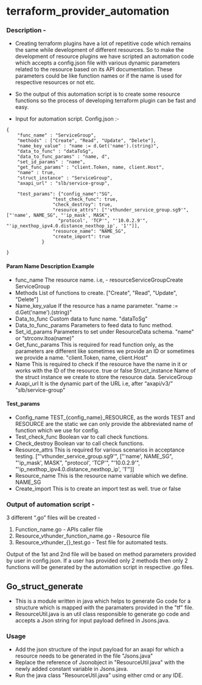 # terraform_provider_automation

### Description - 
- Creating terraform plugins have a lot of repetitive code which remains the same while development of different resources. So to make the development of resource plugins we have scripted an automation code which accepts a config.json file with various dynamic parameters related to the resource based on its API documentation. These parameters could be like function names or if the name is used for respective resources or not etc.

- So the output of this automation script is to create some resource functions so the process of developing terraform plugin can be fast and easy.

- Input for automation script.
Config.json :-

``` 
{
    "func_name" : "ServiceGroup",
    "methods" : ["Create", "Read", "Update", "Delete"],
    "name_key_value" : "name := d.Get('name').(string)",
    "data_to_func" : "dataToSg",
    "data_to_func_params" : "name, d",
    "set_id_params" : "name",
    "get_func_params" : "client.Token, name, client.Host",
    "name" : true,
    "struct_instance" : "ServiceGroup",
    "axapi_url" : "slb/service-group",

    "test_params": {"config_name":"SG",
   				 "test_check_func": true,
   				 "check_destroy": true,
   				 "resource_attrs": ["'vthunder_service_group.sg9'", ["'name', NAME_SG", "'ip_mask', MASK",
   				   "protocol', 'TCP'", "'10.0.2.9'", "'ip_nexthop_ipv4.0.distance_nexthop_ip', '1'"]],
   				 "resource_name": "NAME_SG",
   				 "create_import": true
   			 }

}
```

#### Param Name	Description	Example
- func_name	The resource name. i.e, - resourceServiceGroupCreate	ServiceGroup
- Methods	List of functions to create.	["Create", "Read", "Update", "Delete"]
- Name_key_value	If the resource has a name parameter.	"name := d.Get('name').(string)"
- Data_to_func	Custom data to func name.	"dataToSg"
- Data_to_func_params	Parameters to feed data to func method.	
- Set_id_params	Parameters to set under ResourceData schema.	"name" or “strconv.Itoa(name)”
- Get_func_params	This is required for read function only, as the parameters are different like sometimes we provide an ID or sometimes we provide a name.	"client.Token, name, client.Host”
- Name	This is required to check if the resource have the name in it or works with the ID of the resource.	true or false
Struct_instance	Name of the struct instance we create to store the resource data.	ServiceGroup
- Axapi_url	It is the dynamic part of the URL i.e, after “axapi/v3/”	"slb/service-group"
#### Test_params		
- Config_name	TEST_{config_name}_RESOURCE, as the words TEST and RESOURCE are the static we can only provide the abbreviated name of function which we use for config.	
- Test_check_func	Boolean var to call check functions.	
- Check_destroy	Boolean var to call check functions.	
- Resource_attrs	This is required for various scenarios in acceptance testing.	["'vthunder_service_group.sg9'", ["'name', NAME_SG", "'ip_mask', MASK", "protocol', 'TCP'", "'10.0.2.9'", "'ip_nexthop_ipv4.0.distance_nexthop_ip', '1'"]]
- Resource_name	This is the resource name variable which we define.	NAME_SG
- Create_import	This is to create an import test as well.	true or false


### Output of automation script - 

3 different “.go” files will be created -
1)	Function_name.go - APIs caller file
2)	Resource_vthunder_function_name.go - Resource file
3)	Resource_vthunder_{}_test.go - Test file for automated tests.

Output of the 1st and 2nd file will be based on method parameters provided by user in config.json. If a user has provided only 2 methods then only 2 functions will be generated by the automation script in respective .go files.

## Go_struct_generate

-   This is a module written in java which helps to generate Go code for a structure which is mapped with the paramaters provided in the "tf" file.
-  ResourceUtil.java is an util class responsible to generate go code and accepts a Json string for input payload defined in Jsons.java.
  
### Usage
- Add the json structure of the input payload for an axapi for which a resource needs to be generated in the file "Jsons.java"
- Replace the reference of Jsonobject in "ResourceUtil.java" with the newly added constant variable in Jsons.java.
- Run the java class "ResourceUtil.java" using either cmd or any IDE.









